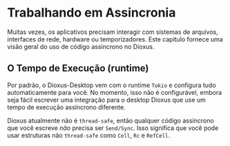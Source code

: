 # Trabalhando em Assincronia

Muitas vezes, os aplicativos precisam interagir com sistemas de arquivos, interfaces de rede, hardware ou temporizadores. Este capítulo fornece uma visão geral do uso de código assíncrono no Dioxus.

## O Tempo de Execução (runtime)

Por padrão, o Dioxus-Desktop vem com o runtime `Tokio` e configura tudo automaticamente para você. No momento, isso não é configurável, embora seja fácil escrever uma integração para o desktop Dioxus que use um tempo de execução assíncrono diferente.

Dioxus atualmente não é `thread-safe`, então qualquer código assíncrono que você escreve _não_ precisa ser `Send/Sync`. Isso significa que você pode usar estruturas não `thread-safe` como `Cell`, `Rc` e `RefCell`.
